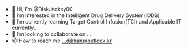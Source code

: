 - 👋 Hi, I’m @DiskJackey00
- 👀 I’m interested in the Intelligent Drug Delivery System(IDDS)
- 🌱 I’m currently learning Target Control Infusion(TCI) and Applicable IT currently..
- 💞️ I’m looking to collaborate on ...
- 📫 How to reach me ...djkhan@outlook.kr

<!---
DiskJackey00/DiskJackey00 is a ✨ special ✨ repository because its `README.md` (this file) appears on your GitHub profile.
You can click the Preview link to take a look at your changes.
--->
